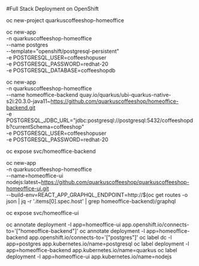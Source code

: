 #Full Stack Deployment on OpenShift

oc new-project quarkuscoffeeshop-homeoffice

oc new-app \
-n quarkuscoffeeshop-homeoffice \
--name postgres \
--template="openshift/postgresql-persistent" \
-e POSTGRESQL_USER=coffeeshopuser \
-e POSTGRESQL_PASSWORD=redhat-20 \
-e POSTGRESQL_DATABASE=coffeeshopdb


oc new-app \
-n quarkuscoffeeshop-homeoffice \
--name homeoffice-backend quay.io/quarkus/ubi-quarkus-native-s2i:20.3.0-java11~https://github.com/quarkuscoffeeshop/homeoffice-backend.git \
-e POSTGRESQL_JDBC_URL="jdbc:postgresql://postgresql:5432/coffeeshopdb?currentSchema=coffeeshop" \
-e POSTGRESQL_USER=coffeeshopuser \
-e POSTGRESQL_PASSWORD=redhat-20

oc expose svc/homeoffice-backend

oc new-app \
-n quarkuscoffeeshop-homeoffice \
--name=homeoffice-ui nodejs:latest~https://github.com/quarkuscoffeeshop/quarkuscoffeeshop-homeoffice-ui.git \
--build-env=REACT_APP_GRAPHQL_ENDPOINT=http://$(oc get routes -o json | jq -r '.items[0].spec.host' | grep homeoffice-backend)/graphql

oc expose svc/homeoffice-ui

oc annotate deployment -l app=homeoffice-ui app.openshift.io/connects-to='["homeoffice-backend"]'
oc annotate deployment -l app=homeoffice-backend app.openshift.io/connects-to='["postgres"]'
oc label dc -l app=postgres app.kubernetes.io/name=postgresql
oc label deployment -l app=homeoffice-backend app.kubernetes.io/name=quarkus
oc label deployment -l app=homeoffice-ui app.kubernetes.io/name=nodejs
